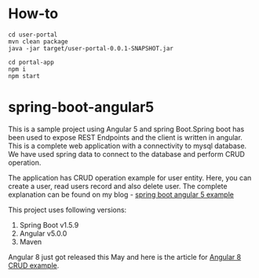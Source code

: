 # How-to
```
cd user-portal
mvn clean package
java -jar target/user-portal-0.0.1-SNAPSHOT.jar
```

```
cd portal-app
npm i
npm start
```

# spring-boot-angular5
This is a sample project using Angular 5 and spring Boot.Spring boot has been used to expose REST Endpoints and the client is written in angular. 
This is a complete web application with a connectivity to mysql database. We have used spring data to connect to the database and perform CRUD
operation.

The application has CRUD operation example for user entity. Here, you can create
a user, read users record and also delete user. The complete explanation can be 
found on my blog - [spring boot angular 5 example](http://www.devglan.com/spring-boot/spring-boot-angular-spring-data-example)

This project uses following versions:

1. Spring Boot v1.5.9
2. Angular v5.0.0
3. Maven

Angular 8 just got released this May and here is the article for [Angular 8 CRUD example](https://www.devglan.com/angular/angular-8-crud-example).
